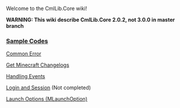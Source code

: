 Welcome to the CmlLib.Core wiki!

**WARNING: This wiki describe CmlLib.Core 2.0.2, not 3.0.0 in master branch**

### [Sample Codes](https://github.com/AlphaBs/CmlLib.Core/wiki/Sample-Code)

[Common Error](https://github.com/AlphaBs/CmlLib.Core/wiki/Common-Errors)

[Get Minecraft Changelogs](https://github.com/AlphaBs/CmlLib.Core/wiki/Get-Minecraft-Changelogs)

[Handling Events](https://github.com/AlphaBs/CmlLib.Core/wiki/Handling-Events)

[Login and Session](https://github.com/AlphaBs/CmlLib.Core/wiki/Login-and-Session)    (Not completed)

[Launch Options (MLaunchOption)](https://github.com/AlphaBs/CmlLib.Core/wiki/MLaunchOption)

